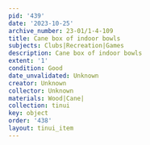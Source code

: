 ```yaml
---
pid: '439'
date: '2023-10-25'
archive_number: 23-01/1-4-109
title: Cane box of indoor bowls
subjects: Clubs|Recreation|Games
description: Cane box of indoor bowls
extent: '1'
condition: Good
date_unvalidated: Unknown
creator: Unknown
collector: Unknown
materials: Wood|Cane|
collection: tinui
key: object
order: '438'
layout: tinui_item
---
```


